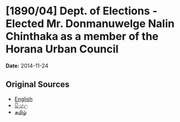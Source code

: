 # [1890/04] Dept. of Elections - Elected Mr. Donmanuwelge Nalin Chinthaka as a member of the Horana Urban Council

**Date:** 2014-11-24

## Original Sources

- [English](https://documents.gov.lk/view/extra-gazettes/2014/11/1890-04_E.pdf)
- [සිංහල](https://documents.gov.lk/view/extra-gazettes/2014/11/1890-04_S.pdf)
- [தமிழ்](https://documents.gov.lk/view/extra-gazettes/2014/11/1890-04_T.pdf)
